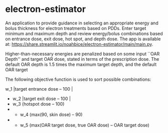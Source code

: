 # electron-estimator
An application to provide guidance in selecting an appropriate energy and bolus thickness for electron treatments based on PDDs. Enter target minimum and maximum depth and review energy/bolus combinations based on entrance dose, exit dose, hot spot, and depth dose. The app is available at: https://share.streamlit.io/noahbice/electron-estimator/main/main.py.

Higher-than-necessary energies are penalized based on some input ``OAR Depth'' and target OAR dose, stated in terms of the prescription dose. The default OAR depth is 1.5 times the maximum target depth, and the default OAR target 

The following objective function is used to sort possible combinations:

w_1	|target entrance dose – 100 | 
+ w_2	|target exit dose – 100 | 
+ w_3 (hotspot dose – 100) 
+ + w_4 (max(90, skin dose) – 90) 
+ + w_5 (max(OAR target dose, true OAR dose) – OAR target dose)
